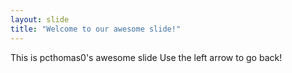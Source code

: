 ```yaml
---
layout: slide
title: "Welcome to our awesome slide!"
---
```

This is pcthomas0's awesome slide
Use the left arrow to go back!